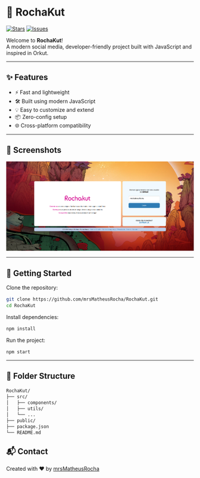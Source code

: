# 🚀 RochaKut

[![Stars](https://img.shields.io/github/stars/mrsMatheusRocha/RochaKut)](https://github.com/mrsMatheusRocha/RochaKut/stargazers)
[![Issues](https://img.shields.io/github/issues/mrsMatheusRocha/RochaKut)](https://github.com/mrsMatheusRocha/RochaKut/issues)

Welcome to **RochaKut**!  
A modern social media, developer-friendly project built with JavaScript and inspired in Orkut.

---

## ✨ Features

- ⚡️ Fast and lightweight
- 🛠️ Built using modern JavaScript
- 💡 Easy to customize and extend
- 📦 Zero-config setup
- 🌐 Cross-platform compatibility

---

## 📸 Screenshots

![Screenshot](https://github.com/mrsMatheusRocha/RochaKut/blob/5e0cb70b0de78bd774e22b266a6214d6a75b8327/public/rochakutminiatura.png)

---

## 🚀 Getting Started

Clone the repository:

```bash
git clone https://github.com/mrsMatheusRocha/RochaKut.git
cd RochaKut
```

Install dependencies:

```bash
npm install
```

Run the project:

```bash
npm start
```

---

## 🧩 Folder Structure

```plaintext
RochaKut/
├── src/
│   ├── components/
│   ├── utils/
│   └── ...
├── public/
├── package.json
└── README.md
```

## 📬 Contact

Created with ❤️ by [mrsMatheusRocha](https://github.com/mrsMatheusRocha)
